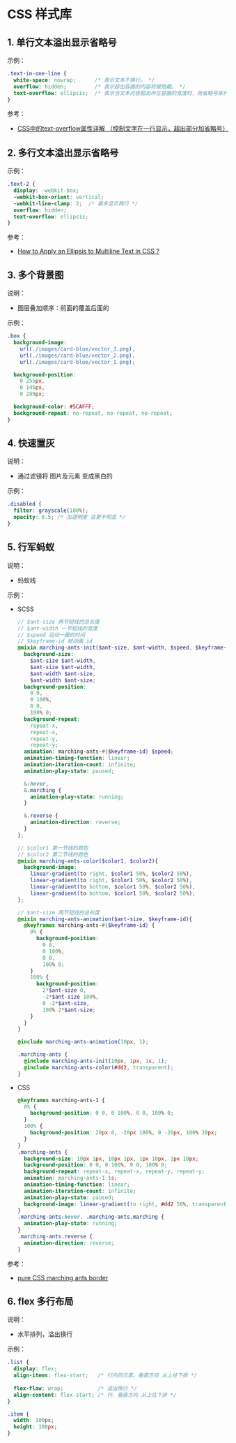 <!--#region
@author 吴钦飞
@email wuqinfei@qq.com
@create date 2023-10-13 20:14:53
@modify date 2024-01-18 19:06:09
@desc [description]
#endregion-->


# CSS 样式库

## 1. 单行文本溢出显示省略号

示例：

```css
.text-in-one-line {
  white-space: nowrap;      /* 表示文本不换行。 */
  overflow: hidden;         /* 表示超出容器的内容将被隐藏。 */
  text-overflow: ellipsis;  /* 表示当文本内容超出所在容器的宽度时，用省略号来代替超出的部分。 */
}
```

参考：

* [CSS中的text-overflow属性详解 （控制文字在一行显示，超出部分加省略号）](https://blog.csdn.net/weixin_43286995/article/details/129184926)

## 2. 多行文本溢出显示省略号

示例：

```css
.text-2 { 
  display: -webkit-box; 
  -webkit-box-orient: vertical; 
  -webkit-line-clamp: 2;  /* 最多显示两行 */
  overflow: hidden; 
  text-overflow: ellipsis; 
} 
```

参考：

* [How to Apply an Ellipsis to Multiline Text in CSS ?](https://www.geeksforgeeks.org/how-to-apply-an-ellipsis-to-multiline-text-in-css/)

## 3. 多个背景图

说明：

* 图层叠加顺序：前面的覆盖后面的

示例：

```css
.box {
  background-image:
    url(./images/card-blue/vector_3.png),
    url(./images/card-blue/vector_2.png),
    url(./images/card-blue/vector_1.png);

  background-position:
    0 255px,
    0 145px,
    0 289px;

  background-color: #5CAFFF;
  background-repeat: no-repeat, no-repeat, no-repeat;
}
```

## 4. 快速置灰

说明：

* 通过滤镜将 图片及元素 变成黑白的

示例：

```css
.disabled {
  filter: grayscale(100%);
  opacity: 0.5; /* 加透明度 会更不明显 */
}
```

## 5. 行军蚂蚁

说明：

* 蚂蚁线

示例：

* SCSS

    ```scss
    // $ant-size 两节短线的总长度
    // $ant-width 一节短线的宽度
    // $speed 运动一圈的时间
    // $keyframe-id 帧动画 id
    @mixin marching-ants-init($ant-size, $ant-width, $speed, $keyframe-id){
      background-size:
        $ant-size $ant-width,
        $ant-size $ant-width,
        $ant-width $ant-size,
        $ant-width $ant-size;
      background-position:
        0 0,
        0 100%,
        0 0,
        100% 0;
      background-repeat:
        repeat-x,
        repeat-x,
        repeat-y,
        repeat-y;
      animation: marching-ants-#{$keyframe-id} $speed;
      animation-timing-function: linear;
      animation-iteration-count: infinite;
      animation-play-state: paused;

      &:hover,
      &.marching {
        animation-play-state: running;
      }

      &.reverse {
        animation-direction: reverse;
      }
    };

    // $color1 第一节线的颜色
    // $color2 第二节线的颜色
    @mixin marching-ants-color($color1, $color2){
      background-image:
        linear-gradient(to right, $color1 50%, $color2 50%),
        linear-gradient(to right, $color1 50%, $color2 50%),
        linear-gradient(to bottom, $color1 50%, $color2 50%),
        linear-gradient(to bottom, $color1 50%, $color2 50%);
    };

    // $ant-size 两节短线的总长度
    @mixin marching-ants-animation($ant-size, $keyframe-id){
      @keyframes marching-ants-#{$keyframe-id} {
        0% {
          background-position:
            0 0,
            0 100%,
            0 0,
            100% 0;
        }
        100% {
          background-position:
            2*$ant-size 0,
            -2*$ant-size 100%,
            0 -2*$ant-size,
            100% 2*$ant-size;
        }
      }
    }

    @include marching-ants-animation(10px, 1);

    .marching-ants {
      @include marching-ants-init(10px, 1px, 1s, 1);
      @include marching-ants-color(#dd2, transparent);
    }
    ```

* CSS

    ```css
    @keyframes marching-ants-1 {
      0% {
        background-position: 0 0, 0 100%, 0 0, 100% 0;
      }
      100% {
        background-position: 20px 0, -20px 100%, 0 -20px, 100% 20px;
      }
    }
    .marching-ants {
      background-size: 10px 1px, 10px 1px, 1px 10px, 1px 10px;
      background-position: 0 0, 0 100%, 0 0, 100% 0;
      background-repeat: repeat-x, repeat-x, repeat-y, repeat-y;
      animation: marching-ants-1 1s;
      animation-timing-function: linear;
      animation-iteration-count: infinite;
      animation-play-state: paused;
      background-image: linear-gradient(to right, #dd2 50%, transparent 50%), linear-gradient(to right, #dd2 50%, transparent 50%), linear-gradient(to bottom, #dd2 50%, transparent 50%), linear-gradient(to bottom, #dd2 50%, transparent 50%);
    }
    .marching-ants:hover, .marching-ants.marching {
      animation-play-state: running;
    }
    .marching-ants.reverse {
      animation-direction: reverse;
    }
    ```

参考：

* [pure CSS marching ants border](https://codepen.io/stg/pen/YGRpZJ)

## 6. flex 多行布局

说明：

* 水平排列，溢出换行

示例：

```css
.list {
  display: flex;
  align-items: flex-start;   /* 行内的元素，垂直方向 从上往下排 */
  
  flex-flow: wrap;           /* 溢出换行 */
  align-content: flex-start; /* 行，垂直方向 从上往下排 */
}

.item {
  width: 100px;
  height: 100px;
}
```